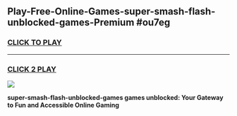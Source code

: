 
## Play-Free-Online-Games-super-smash-flash-unblocked-games-Premium #ou7eg
<h3>
<a href="https://premium.freeplayer.one?title=super-smash-flash-unblocked-games&ref=8M">CLICK TO PLAY</a></h3>
<hr>

<h3>
<a href="https://premium.freeplayer.one?title=super-smash-flash-unblocked-games&ref=8M">CLICK 2 PLAY</a>
  
</h3>

<a href="https://premium.freeplayer.one?title=super-smash-flash-unblocked-games&ref=8M"><img src="https://clearcache.store/games.png"></a>


**super-smash-flash-unblocked-games games unblocked: Your Gateway to Fun and Accessible Online Gaming**
